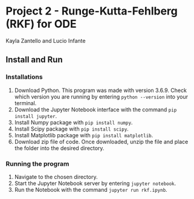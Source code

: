 # Project 2 - Runge-Kutta-Fehlberg (RKF) for ODE
Kayla Zantello and Lucio Infante  

## Install and Run
### Installations
1. Download Python. This program was made with version 3.6.9. Check which version you are running by entering ```python --version``` into your terminal.  
2. Download the Jupyter Notebook interface with the command ```pip install jupyter```.  
3. Install Numpy package with ```pip install numpy```.
4. Install Scipy package with ```pip install scipy```.
5. Install Matplotlib package with ```pip install matplotlib```.
6. Download zip file of code. Once downloaded, unzip the file and place the folder into the desired directory.  
### Running the program
1. Navigate to the chosen directory.
2. Start the Jupyter Notebook server by entering ```jupyter notebook```.  
3. Run the Notebook with the command ```jupyter run rkf.ipynb```.

